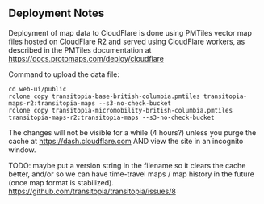 ## Deployment Notes

Deployment of map data to CloudFlare is done using PMTiles vector map files
hosted on CloudFlare R2 and served using CloudFlare workers, as described in the
PMTiles documentation at https://docs.protomaps.com/deploy/cloudflare

Command to upload the data file:

    cd web-ui/public
    rclone copy transitopia-base-british-columbia.pmtiles transitopia-maps-r2:transitopia-maps --s3-no-check-bucket
    rclone copy transitopia-micromobility-british-columbia.pmtiles transitopia-maps-r2:transitopia-maps --s3-no-check-bucket

The changes will not be visible for a while (4 hours?) unless you purge the cache at
https://dash.cloudflare.com AND view the site in an incognito window.

TODO: maybe put a version string in the filename so it clears the cache better,
and/or so we can have time-travel maps / map history in the future (once map
format is stabilized). https://github.com/transitopia/transitopia/issues/8
